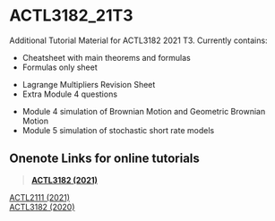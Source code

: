 # ACTL3182_21T3

Additional Tutorial Material for ACTL3182 2021 T3. Currently contains:  
* Cheatsheet with main theorems and formulas
* Formulas only sheet  
     
<!-- end of the list -->
* Lagrange Multipliers Revision Sheet
* Extra Module 4 questions    
  
<!-- end of the list -->
* Module 4 simulation of Brownian Motion and Geometric Brownian Motion
* Module 5 simulation of stochastic short rate models  

## Onenote Links for online tutorials

> [**ACTL3182 (2021)**](https://unsw-my.sharepoint.com/:o:/g/personal/z5163239_ad_unsw_edu_au/EvzRfcdyLiFMkK9NxDuUOgYByTsgYwbifhQnU75sxaaj2A?e=EAfH3w)  

[ACTL2111 (2021)](https://unsw-my.sharepoint.com/:o:/g/personal/z5163239_ad_unsw_edu_au/Envk5dS3C2JPiXHAx9P5PloBEwI2Ndh54LIEaVGhyFPbqA?e=VAqCBp)  
[ACTL3182 (2020)](https://unsw-my.sharepoint.com/:o:/g/personal/z5163239_ad_unsw_edu_au/EnaV5Jz_XMtJsu8sN1jBExYBqjoJMO9aMJMY2ygd64zBAA?e=4jVI3i)
